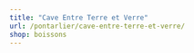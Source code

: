 ```yaml
---
title: "Cave Entre Terre et Verre"
url: /pontarlier/cave-entre-terre-et-verre/
shop: boissons
---
```

